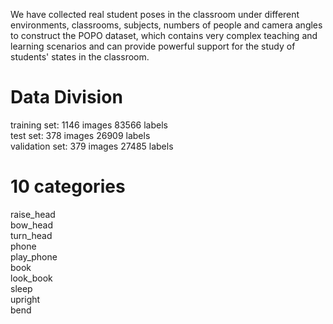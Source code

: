 We have collected real student poses in the classroom under different environments, classrooms, subjects, numbers of people and camera angles to construct the POPO dataset, which contains very complex teaching and learning scenarios and can provide powerful support for the study of students' states in the classroom.
# 
# Data Division
training set:      1146 images     83566 labels  
test set:          378 images      26909 labels  
validation set:    379 images      27485 labels
# 
# 10 categories
raise_head  
bow_head  
turn_head  
phone  
play_phone  
book  
look_book  
sleep  
upright  
bend
